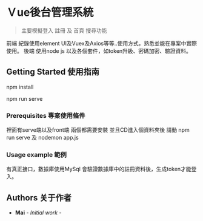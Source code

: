 # Ｖue後台管理系統

> 主要模擬登入 註冊 及 首頁 搜尋功能

前端
紀錄使用element UI及Vuex及Axios等等..使用方式，熟悉並能在專案中實際使用。
後端
使用node js 以及各個套件，如token升級、密碼加密、驗證資料。

## Getting Started 使用指南

npm install

npm run serve

### Prerequisites 專案使用條件

裡面有serve端以及front端
兩個都需要安裝 並且CD進入個資料夾後
請動 npm run serve 及 nodemon app.js


### Usage example 範例

有真正接口，數據庫使用MySql
會驗證數據庫中的註冊資料後，生成token才能登入。


## Authors 关于作者

* **Mai** - *Initial work* - 
